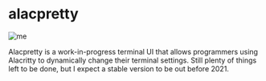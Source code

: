 # alacpretty
![me](https://github.com/solidiquis/alacpretty/blob/master/assets/alacpretty.gif)

Alacpretty is a work-in-progress terminal UI that allows programmers using Alacritty to dynamically change their terminal settings. Still plenty of things left to be done, but I expect a stable version to be out before 2021.
